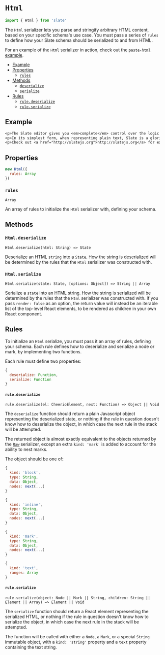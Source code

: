
# `Html`

```js
import { Html } from 'slate'
```

The `Html` serializer lets you parse and stringify arbitrary HTML content, based on your specific schema's use case. You must pass a series of `rules` to define how your Slate schema should be serialized to and from HTML.

For an example of the `Html` serializer in action, check out the [`paste-html` example](../../examples/paste-html).

- [Example](#example)
- [Properties](#properties)
  - [`rules`](#rules)
- [Methods](#methods)
  - [`deserialize`](#deserialize)
  - [`serialize`](#serialize)
- [Rules](#rules)
  - [`rule.deserialize`](#ruledeserialize)
  - [`rule.serialize`](#ruleserialize)


## Example

```txt
<p>The Slate editor gives you <em>complete</em> control over the logic you can add.</p>
<p>In its simplest form, when representing plain text, Slate is a glorified <code>&laquo;textarea&raquo;</code>. But you can augment it to be much more than that.</p>
<p>Check out <a href="http://slatejs.org">http://slatejs.org</a> for examples!</p>
```


## Properties

```js
new Html({
  rules: Array
})
```

### `rules`
`Array`

An array of rules to initialize the `Html` serializer with, defining your schema.


## Methods

### `Html.deserialize`
`Html.deserialize(html: String) => State`

Deserialize an HTML `string` into a [`State`](../models/state.md). How the string is deserialized will be determined by the rules that the `Html` serializer was constructed with.

### `Html.serialize`
`Html.serialize(state: State, [options: Object]) => String || Array`

Serialize a `state` into an HTML string. How the string is serialized will be determined by the rules that the `Html` serializer was constructed with. If you pass `render: false` as an option, the return value will instead be an iterable list of the top-level React elements, to be rendered as children in your own React component.


## Rules

To initialize an `Html` serialize, you must pass it an array of rules, defining your schema. Each rule defines how to deserialize and serialize a node or mark, by implementing two functions.

Each rule must define two properties:

```js
{
  deserialize: Function,
  serialize: Function
}
```


#### `rule.deserialize`
`rule.deserialize(el: CheerioElement, next: Function) => Object || Void`

The `deserialize` function should return a plain Javascript object representing the deserialized state, or nothing if the rule in question doesn't know how to deserialize the object, in which case the next rule in the stack will be attempted.

The returned object is almost exactly equivalent to the objects returned by the [`Raw`](./raw.md) serializer, except an extra `kind: 'mark'` is added to account for the ability to nest marks.

The object should be one of:

```js
{
  kind: 'block',
  type: String,
  data: Object,
  nodes: next(...)
}

{
  kind: 'inline',
  type: String,
  data: Object,
  nodes: next(...)
}

{
  kind: 'mark',
  type: String,
  data: Object,
  nodes: next(...)
}

{
  kind: 'text',
  ranges: Array
}
```


#### `rule.serialize`
`rule.serialize(object: Node || Mark || String, children: String || Element || Array) => Element || Void`

The `serialize` function should return a React element representing the serialized HTML, or nothing if the rule in question doesn't know how to serialize the object, in which case the next rule in the stack will be attempted.

The function will be called with either a `Node`, a `Mark`, or a special `String` immutable object, with a `kind: 'string'` property and a `text` property containing the text string.
